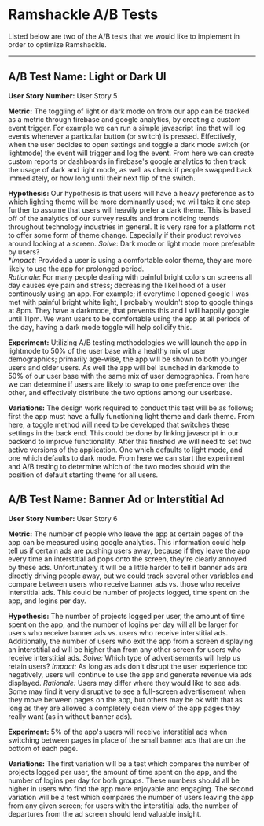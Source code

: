 # Ramshackle A/B Tests

Listed below are two of the A/B tests that we would like to implement in order to optimize Ramshackle.

-------------------------------------------------

## A/B Test Name: Light or Dark UI

**User Story Number:** User Story 5

**Metric:**
The toggling of light or dark mode on from our app can be tracked as a metric through firebase and google analytics, by creating a custom event trigger. For example we can run a simple javascript line that will log events whenever a particular button (or switch) is pressed. Effectively, when the user decides to open settings and toggle a dark mode switch (or lightmode) the event will trigger and log the event. From here we can create custom reports or dashboards in firebase's google analytics to then track the usage of dark and light mode, as well as check if people swapped back immediately, or how long until their next flip of the switch. 

**Hypothesis:**
Our hypothesis is that users will have a heavy preference as to which lighting theme will be more dominantly used; we will take it one step further to assume that users will heavily prefer a dark theme. This is based off of the analytics of our survey results and from noticing trends throughout technology industries in general. It is very rare for a platform not to offer some form of theme change. Especially if their product revolves around looking at a screen.
*Solve*: Dark mode or light mode more preferable by users?  
**Impact*: Provided a user is using a comfortable color theme, they are more likely to use the app for prolonged period.  
*Rationale*: For many people dealing with painful bright colors on screens all day causes eye pain and stress; decreasing the likelihood of a user continously using an app. For example; if everytime I opened google I was met with painful bright white light, I probably wouldn't stop to google things at 8pm. They have a darkmode, that prevents this and I will happily google until 11pm. We want users to be comfortable using the app at all periods of the day, having a dark mode toggle will help solidify this. 

**Experiment:**
Utilizing A/B testing methodologies we will launch the app in lightmode to 50% of the user base with a healthy mix of user demographics; primarily age-wise, the app will be shown to both younger users and older users. As well the app will bel launched in darkmode to 50% of our user base with the same mix of user demographics. From here we can determine if users are likely to swap to one preference over the other, and effectively distribute the two options among our userbase.  

**Variations:**
The design work required to conduct this test will be as follows; first the app must have a fully functioning light theme and dark theme. From here, a toggle method will need to be developed that switches these settings in the back end. This could be done by linking javascript in our backend to improve functionality. After this finished we will need to set two active versions of the application. One which defaults to light mode, and one which defaults to dark mode. From here we can start the experiment and A/B testing to determine which of the two modes should win the position of default starting theme for all users.  



## A/B Test Name: Banner Ad or Interstitial Ad

**User Story Number:** User Story 6

**Metric:**
The number of people who leave the app at certain pages of the app can be measured using google analytics. This information could help tell us if certain ads are pushing users away, because if they leave the app every time an interstitial ad pops onto the screen, they're clearly annoyed by these ads. Unfortunately it will be a little harder to tell if banner ads are directly driving people away, but we could track several other variables and compare between users who receive banner ads vs. those who receive interstitial ads. This could be number of projects logged, time spent on the app, and logins per day.

**Hypothesis:**
The number of projects logged per user, the amount of time spent on the app, and the number of logins per day will all be larger for users who receive banner ads vs. users who receive interstitial ads. Additionally, the number of users who exit the app from a screen displaying an interstitial ad will be higher than from any other screen for users who receive interstitial ads.
*Solve:* Which type of advertisements will help us retain users?
*Impact:* As long as ads don't disrupt the user experience too negatively, users will continue to use the app and generate revenue via ads displayed.
*Rationale:* Users may differ where they would like to see ads. Some may find it very disruptive to see a full-screen advertisement when they move between pages on the app, but others may be ok with that as long as they are allowed a completely clean view of the app pages they really want (as in without banner ads). 

**Experiment:**
5% of the app's users will receive interstitial ads when switching between pages in place of the small banner ads that are on the bottom of each page.

**Variations:**
The first variation will be a test which compares the number of projects logged per user, the amount of time spent on the app, and the number of logins per day for both groups. These numbers should all be higher in users who find the app more enjoyable and engaging.
The second variation will be a test which compares the number of users leaving the app from any given screen; for users with the interstitial ads, the number of departures from the ad screen should lend valuable insight.
